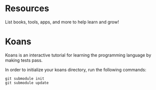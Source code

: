 # Resources

List books, tools, apps, and more to help learn and grow!

# Koans

Koans is an interactive tutorial for learning the programming language by making tests pass.

In order to initialize your koans directory, run the following commands:

```
git submodule init
git submodule update
```

